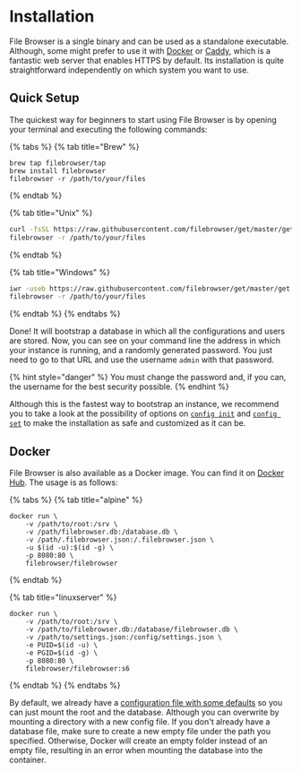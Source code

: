 # Installation

File Browser is a single binary and can be used as a standalone executable. Although, some might prefer to use it with [Docker](https://www.docker.com) or [Caddy](https://caddyserver.com), which is a fantastic web server that enables HTTPS by default. Its installation is quite straightforward independently on which system you want to use.

## Quick Setup

The quickest way for beginners to start using File Browser is by opening your terminal and executing the following commands:

{% tabs %}
{% tab title="Brew" %}
```
brew tap filebrowser/tap
brew install filebrowser
filebrowser -r /path/to/your/files
```
{% endtab %}

{% tab title="Unix" %}
```bash
curl -fsSL https://raw.githubusercontent.com/filebrowser/get/master/get.sh | bash
filebrowser -r /path/to/your/files
```
{% endtab %}

{% tab title="Windows" %}
```bash
iwr -useb https://raw.githubusercontent.com/filebrowser/get/master/get.ps1 | iex
filebrowser -r /path/to/your/files
```
{% endtab %}
{% endtabs %}

Done! It will bootstrap a database in which all the configurations and users are stored. Now, you can see on your command line the address in which your instance is running, and a randomly generated password. You just need to go to that URL and use the username `admin` with that password. 

{% hint style="danger" %}
You must change the password and, if you can, the username for the best security possible.
{% endhint %}

Although this is the fastest way to bootstrap an instance, we recommend you to take a look at the possibility of options on [`config init`](cli/filebrowser-config-init.md) and [`config set`](cli/filebrowser-config-set.md) to make the installation as safe and customized as it can be.

## Docker

File Browser is also available as a Docker image. You can find it on [Docker Hub](https://hub.docker.com/r/filebrowser/filebrowser). The usage is as follows:

{% tabs %}
{% tab title="alpine" %}
```shell
docker run \
    -v /path/to/root:/srv \
    -v /path/filebrowser.db:/database.db \
    -v /path/.filebrowser.json:/.filebrowser.json \
    -u $(id -u):$(id -g) \
    -p 8080:80 \
    filebrowser/filebrowser
```
{% endtab %}

{% tab title="linuxserver" %}
```shell
docker run \
    -v /path/to/root:/srv \
    -v /path/to/filebrowser.db:/database/filebrowser.db \
    -v /path/to/settings.json:/config/settings.json \
    -e PUID=$(id -u) \
    -e PGID=$(id -g) \
    -p 8080:80 \
    filebrowser/filebrowser:s6
```
{% endtab %}
{% endtabs %}

By default, we already have a [configuration file with some defaults](https://github.com/filebrowser/filebrowser/blob/master/docker/root/defaults/settings.json) so you can just mount the root and the database. Although you can overwrite by mounting a directory with a new config file. If you don't already have a database file, make sure to create a new empty file under the path you specified. Otherwise, Docker will create an empty folder instead of an empty file, resulting in an error when mounting the database into the container.
